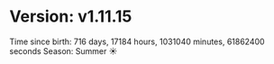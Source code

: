 # Version: v1.11.15
Time since birth: 716 days, 17184 hours, 1031040 minutes, 61862400 seconds
Season: Summer ☀️
